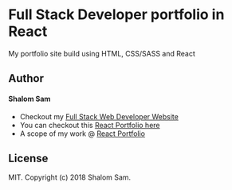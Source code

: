 # Full Stack Developer portfolio in React
My portfolio site build using HTML, CSS/SASS and React

## Author
#### Shalom Sam
+ Checkout my <a href="https://shalomsam.com" title="Full Stack Web Developer, UI/UX Javascript Specialist" target="_blank">Full Stack Web Developer Website</a>
+ You can checkout this <a href="http://react.shalomsam.com" title="Full Stack Developer, Angular Portfolio" target="_blank">React Portfolio here</a>
+ A scope of my work @ <a title="Web Software Developer Portfolio" target="_blank" href="https://react.shalomsam.com/portfolio">React Portfolio</a>

## License

MIT. Copyright (c) 2018 Shalom Sam.
